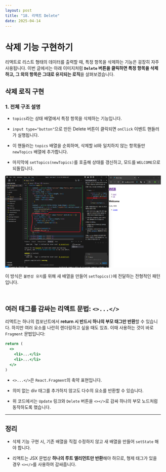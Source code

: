 ```yaml
---
layout: post
title: "18. 리액트 Delete"
date: 2025-04-14
---
```


# 삭제 기능 구현하기

리액트로 리스트 형태의 데이터를 출력할 때, 특정 항목을 삭제하는 기능은 굉장히 자주 사용됩니다. 이번 글에서는 아래 이미지처럼 **`Delete` 버튼을 클릭하면 특정 항목을 삭제하고, 그 외의 항목은 그대로 유지되는 로직**을 살펴보겠습니다.

## 삭제 로직 구현

### 1. 전체 구조 설명

- `topics`라는 상태 배열에서 특정 항목을 삭제하는 기능입니다.
    
- `input type="button"`으로 만든 Delete 버튼이 클릭되면 `onClick` 이벤트 핸들러가 실행됩니다.
    
- 이 핸들러는 `topics` 배열을 순회하며, 삭제할 id와 일치하지 않는 항목들만 `newTopics` 배열에 추가합니다.
    
- 마지막에 `setTopics(newTopics)`를 호출해 상태를 갱신하고, 모드를 `WELCOME`으로 되돌립니다.
    

<div style="text-align: center;">
	<img src="/사진들/리액트/Delete1.png" alt="alt text" />
</div>

이 방식은 `불변성 유지`를 위해 새 배열을 만들어 `setTopics()`에 전달하는 전형적인 패턴입니다.

<br>

## 여러 태그를 감싸는 리액트 문법: `<>...</>`

리액트는 하나의 컴포넌트에서 **return 시 반드시 하나의 부모 태그만 반환**할 수 있습니다. 하지만 여러 요소를 나란히 렌더링하고 싶을 때도 있죠. 이때 사용하는 것이 바로 `Fragment` 문법입니다:

```jsx
return (
  <>
    <li>...</li>
    <li>...</li>
  </>
)
```

- `<>...</>`은 `React.Fragment`의 축약 표현입니다.
    
- 의미 없는 div 태그를 추가하지 않고도 다수의 요소를 반환할 수 있습니다.
    
- 위 코드에서는 `Update` 링크와 `Delete` 버튼을 `<></>`로 감싸 하나의 부모 노드처럼 동작하도록 했습니다.
    

---

## 정리

- 삭제 기능 구현 시, 기존 배열을 직접 수정하지 않고 새 배열을 만들어 `setState` 해야 합니다.
    
- 리액트는 JSX 문법상 **하나의 루트 엘리먼트만 반환**해야 하므로, 형제 태그가 있을 경우 `<></>`를 사용하여 감싸줍니다.

